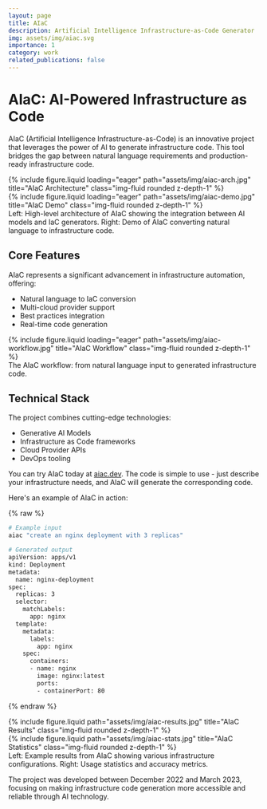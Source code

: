 ```yaml
---
layout: page
title: AIaC
description: Artificial Intelligence Infrastructure-as-Code Generator
img: assets/img/aiac.svg
importance: 1
category: work
related_publications: false
---
```


# AIaC: AI-Powered Infrastructure as Code

AIaC (Artificial Intelligence Infrastructure-as-Code) is an innovative project that leverages the power of AI to generate infrastructure code. This tool bridges the gap between natural language requirements and production-ready infrastructure code.

<div class="row">
    <div class="col-sm mt-3 mt-md-0">
        {% include figure.liquid loading="eager" path="assets/img/aiac-arch.jpg" title="AIaC Architecture" class="img-fluid rounded z-depth-1" %}
    </div>
    <div class="col-sm mt-3 mt-md-0">
        {% include figure.liquid loading="eager" path="assets/img/aiac-demo.jpg" title="AIaC Demo" class="img-fluid rounded z-depth-1" %}
    </div>
</div>
<div class="caption">
    Left: High-level architecture of AIaC showing the integration between AI models and IaC generators. Right: Demo of AIaC converting natural language to infrastructure code.
</div>

## Core Features

AIaC represents a significant advancement in infrastructure automation, offering:
- Natural language to IaC conversion
- Multi-cloud provider support
- Best practices integration
- Real-time code generation

<div class="row">
    <div class="col-sm mt-3 mt-md-0">
        {% include figure.liquid loading="eager" path="assets/img/aiac-workflow.jpg" title="AIaC Workflow" class="img-fluid rounded z-depth-1" %}
    </div>
</div>
<div class="caption">
    The AIaC workflow: from natural language input to generated infrastructure code.
</div>

## Technical Stack

The project combines cutting-edge technologies:
- Generative AI Models
- Infrastructure as Code frameworks
- Cloud Provider APIs
- DevOps tooling

You can try AIaC today at [aiac.dev](https://aiac.dev). The code is simple to use - just describe your infrastructure needs, and AIaC will generate the corresponding code.

Here's an example of AIaC in action:

{% raw %}
```bash
# Example input
aiac "create an nginx deployment with 3 replicas"

# Generated output
apiVersion: apps/v1
kind: Deployment
metadata:
  name: nginx-deployment
spec:
  replicas: 3
  selector:
    matchLabels:
      app: nginx
  template:
    metadata:
      labels:
        app: nginx
    spec:
      containers:
      - name: nginx
        image: nginx:latest
        ports:
        - containerPort: 80
```
{% endraw %}

<div class="row justify-content-sm-center">
    <div class="col-sm-8 mt-3 mt-md-0">
        {% include figure.liquid path="assets/img/aiac-results.jpg" title="AIaC Results" class="img-fluid rounded z-depth-1" %}
    </div>
    <div class="col-sm-4 mt-3 mt-md-0">
        {% include figure.liquid path="assets/img/aiac-stats.jpg" title="AIaC Statistics" class="img-fluid rounded z-depth-1" %}
    </div>
</div>
<div class="caption">
    Left: Example results from AIaC showing various infrastructure configurations. Right: Usage statistics and accuracy metrics.
</div>

The project was developed between December 2022 and March 2023, focusing on making infrastructure code generation more accessible and reliable through AI technology.
